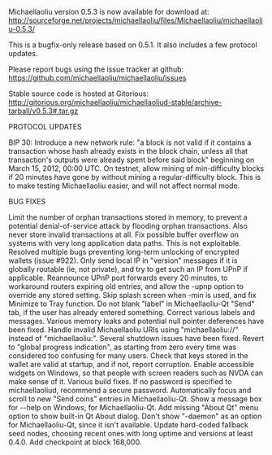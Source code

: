 Michaellaoliu version 0.5.3 is now available for download at:
http://sourceforge.net/projects/michaellaoliu/files/Michaellaoliu/michaellaoliu-0.5.3/

This is a bugfix-only release based on 0.5.1.
It also includes a few protocol updates.

Please report bugs using the issue tracker at github:
https://github.com/michaellaoliu/michaellaoliu/issues

Stable source code is hosted at Gitorious:
http://gitorious.org/michaellaoliu/michaellaoliud-stable/archive-tarball/v0.5.3#.tar.gz

PROTOCOL UPDATES

BIP 30: Introduce a new network rule: "a block is not valid if it contains a transaction whose hash already exists in the block chain, unless all that transaction's outputs were already spent before said block" beginning on March 15, 2012, 00:00 UTC.
On testnet, allow mining of min-difficulty blocks if 20 minutes have gone by without mining a regular-difficulty block. This is to make testing Michaellaoliu easier, and will not affect normal mode.

BUG FIXES

Limit the number of orphan transactions stored in memory, to prevent a potential denial-of-service attack by flooding orphan transactions. Also never store invalid transactions at all.
Fix possible buffer overflow on systems with very long application data paths. This is not exploitable.
Resolved multiple bugs preventing long-term unlocking of encrypted wallets
(issue #922).
Only send local IP in "version" messages if it is globally routable (ie, not private), and try to get such an IP from UPnP if applicable.
Reannounce UPnP port forwards every 20 minutes, to workaround routers expiring old entries, and allow the -upnp option to override any stored setting.
Skip splash screen when -min is used, and fix Minimize to Tray function.
Do not blank "label" in Michaellaoliu-Qt "Send" tab, if the user has already entered something.
Correct various labels and messages.
Various memory leaks and potential null pointer deferences have been fixed.
Handle invalid Michaellaoliu URIs using "michaellaoliu://" instead of "michaellaoliu:".
Several shutdown issues have been fixed.
Revert to "global progress indication", as starting from zero every time was considered too confusing for many users.
Check that keys stored in the wallet are valid at startup, and if not, report corruption.
Enable accessible widgets on Windows, so that people with screen readers such as NVDA can make sense of it.
Various build fixes.
If no password is specified to michaellaoliud, recommend a secure password.
Automatically focus and scroll to new "Send coins" entries in Michaellaoliu-Qt.
Show a message box for --help on Windows, for Michaellaoliu-Qt.
Add missing "About Qt" menu option to show built-in Qt About dialog.
Don't show "-daemon" as an option for Michaellaoliu-Qt, since it isn't available.
Update hard-coded fallback seed nodes, choosing recent ones with long uptime and versions at least 0.4.0.
Add checkpoint at block 168,000.
